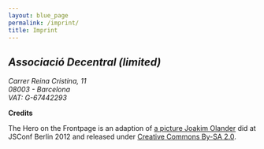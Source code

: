 ```yaml
---
layout: blue_page
permalink: /imprint/
title: Imprint
---
```



<section markdown="1">

<p>
<address>
<h2>Associació Decentral (limited)</h2>
Carrer Reina Cristina, 11 <br>
08003 - Barcelona<br>
VAT: G-67442293
</address>
</p>


**Credits**

The Hero on the Frontpage is an adaption of [a picture Joakim Olander](https://www.flickr.com/photos/jockew/8255053049/) did at JSConf Berlin 2012 and released under [Creative Commons By-SA 2.0](https://creativecommons.org/licenses/by-sa/2.0/).

</section>
